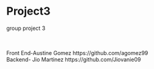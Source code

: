 # Project3
group project 3

<br>
<br>
Front End-Austine Gomez https://github.com/agomez99
<br>
Backend- Jio Martinez https://github.com/Jiovanie09

